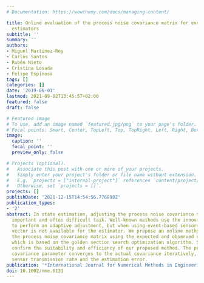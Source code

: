 ```yaml
---
# Documentation: https://wowchemy.com/docs/managing-content/

title: Online evaluation of the process noise covariance matrix for event-based state
  estimators
subtitle: ''
summary: ''
authors:
- Miguel Martínez-Rey
- Carlos Santos
- Rubén Nieto
- Cristina Losada
- Felipe Espinosa
tags: []
categories: []
date: '2019-06-01'
lastmod: 2021-09-02T13:45:57+02:00
featured: false
draft: false

# Featured image
# To use, add an image named `featured.jpg/png` to your page's folder.
# Focal points: Smart, Center, TopLeft, Top, TopRight, Left, Right, BottomLeft, Bottom, BottomRight.
image:
  caption: ''
  focal_point: ''
  preview_only: false

# Projects (optional).
#   Associate this post with one or more of your projects.
#   Simply enter your project's folder or file name without extension.
#   E.g. `projects = ["internal-project"]` references `content/project/deep-learning/index.md`.
#   Otherwise, set `projects = []`.
projects: []
publishDate: '2021-12-15T14:54:56.776890Z'
publication_types:
- '2'
abstract: In state estimation, adjusting the process noise covariance matrix is an
  important and often difficult task. Well-known methods use the innovation vector
  to perform an adaptive adjustment, but when using event-based sensors, the innovation
  vector is not available for the estimator. We propose an online method for adjusting
  the process noise covariance matrix using the expected and observed event rates,
  which is based on the golden section search optimization algorithm. Simulation results
  confirm the suitability and efficiency of our proposed method. The process noise
  covariance parameter converges to the actual covariance iteratively, reducing the
  sensor transmission rate and the estimation error.
publication: '*International Journal for Numerical Methods in Engineering*'
doi: 10.1002/nme.6131
---
```


